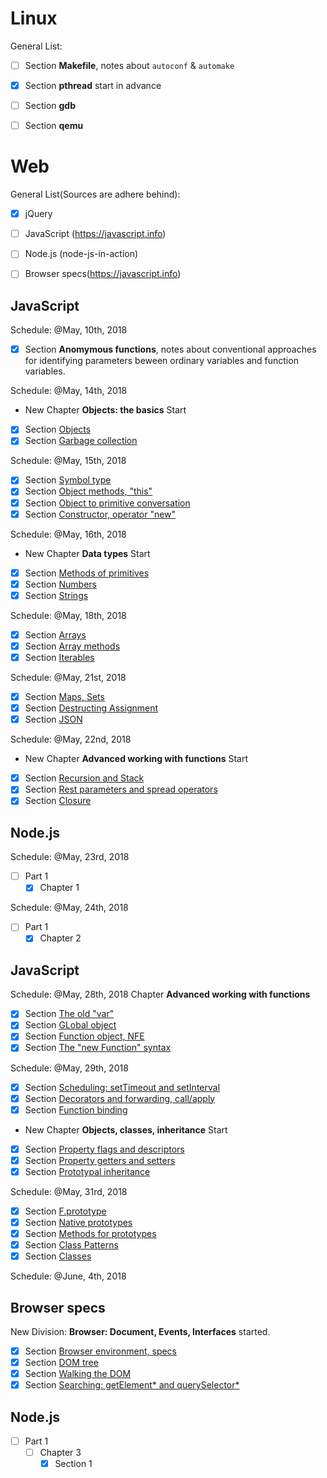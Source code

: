 # Linux

General List:

- [ ] Section **Makefile**, notes about `autoconf` & `automake`
- [x] Section **pthread** start in advance
- [ ] Section **gdb** 
- [ ] Section **qemu**



# Web

General List(Sources are adhere behind):

- [x] jQuery
- [ ] JavaScript (https://javascript.info)
- [ ] Node.js (node-js-in-action)
- [ ] Browser specs(https://javascript.info)


## JavaScript

Schedule: @May, 10th, 2018

- [x] Section **Anomymous functions**, notes about conventional approaches for identifying parameters beween ordinary variables and function variables.

Schedule: @May, 14th, 2018

- New Chapter **Objects: the basics** Start
- [x] Section [Objects](https://javascript.info/object)
- [x] Section [Garbage collection](https://javascript.info/garbage-collection)

Schedule: @May, 15th, 2018
- [x] Section [Symbol type](https://javascript.info/symbol)
- [x] Section [Object methods, "this"](https://javascript.info/object-methods)
- [x] Section [Object to primitive conversation](https://javascript.info/object-toprimitive)
- [x] Section [Constructor, operator "new"](https://javascript.info/constructor-new)

Schedule: @May, 16th, 2018

- New Chapter **Data types** Start
- [x] Section [Methods of primitives](https://javascript.info/primitives-methods)
- [x] Section [Numbers](https://javascript.info/number)
- [x] Section [Strings](https://javascript.info/string)

Schedule: @May, 18th, 2018

- [x] Section [Arrays](https://javascript.info/array)
- [x] Section [Array methods](https://javascript.info/array-methods)
- [x] Section [Iterables](https://javascript.info/iterable)

Schedule: @May, 21st, 2018

- [x] Section [Maps, Sets](https://javascript.info/map-set-weakmap-weakset)
- [x] Section [Destructing Assignment](https://javascript.info/destructuring-assignment)
- [x] Section [JSON](https://javascript.info/json)

Schedule: @May, 22nd, 2018
- New Chapter **Advanced working with functions** Start
- [x] Section [Recursion and Stack](https://javascript.info/recursion)
- [x] Section [Rest parameters and spread operators](https://javascript.info/rest-parameters-spread-operator)
- [x] Section [Closure](https://javascript.info/closure)

## Node.js
Schedule: @May, 23rd, 2018
- [ ] Part 1
    - [x] Chapter 1

Schedule: @May, 24th, 2018
- [ ] Part 1
    - [x] Chapter 2    

## JavaScript
Schedule: @May, 28th, 2018
Chapter **Advanced working with functions**
- [x] Section [The old "var"](https://javascript.info/var)
- [x] Section [GLobal object](https://javascript.info/global-object)
- [x] Section [Function object, NFE](https://javascript.info/function-object)
- [x] Section [The "new Function" syntax](https://javascript.info/new-function)

Schedule: @May, 29th, 2018
- [x] Section [Scheduling: setTimeout and setInterval
](https://javascript.info/settimeout-setinterval)
- [x] Section [Decorators and forwarding, call/apply
](https://javascript.info/call-apply-decorators)
- [x] Section [Function binding](https://javascript.info/bind)

* New Chapter **Objects, classes, inheritance** Start
- [x] Section [Property flags and descriptors](https://javascript.info/property-descriptors)
- [x] Section [Property getters and setters](https://javascript.info/property-accessors)
- [x] Section [Prototypal inheritance](https://javascript.info/prototype-inheritance)

Schedule: @May, 31rd, 2018
- [x] Section [F.prototype](https://javascript.info/function-prototype)
- [x] Section [Native prototypes](https://javascript.info/native-prototypes)
- [x] Section [Methods for prototypes](https://javascript.info/prototype-methods)
- [x] Section [Class Patterns](https://javascript.info/class-patterns)
- [x] Section [Classes](https://javascript.info/class)

Schedule: @June, 4th, 2018

## Browser specs
New Division: **Browser: Document, Events, Interfaces** started.
- [x] Section [Browser environment, specs](https://javascript.info/browser-environment)
- [x] Section [DOM tree](https://javascript.info/dom-nodes)
- [x] Section [Walking the DOM](https://javascript.info/dom-navigation)
- [x] Section [Searching: getElement* and querySelector*
](https://javascript.info/searching-elements-dom)

## Node.js

- [ ] Part 1
    - [ ] Chapter 3
        - [x] Section 1
